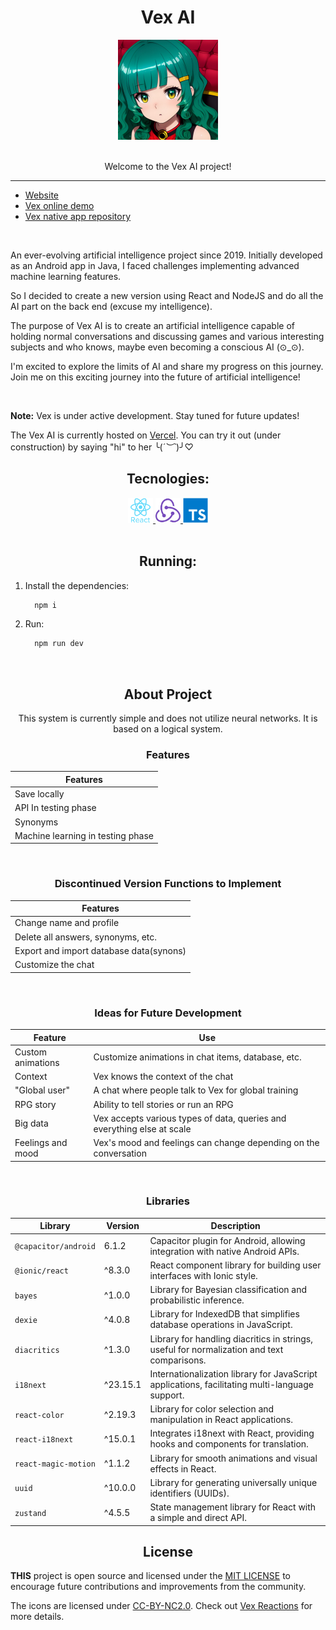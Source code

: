 <div align="center">
  <h1>Vex AI</h1>
  <img src="./public/Vex_320.png" width="160" height="160">
  <br><br>
  <p>Welcome to the Vex AI project!</p>
</div>

<hr>

<ul>
  <li>
    <a href="https://vex-ai.netlify.app/enUS">Website</a>
  </li>
  <li>
    <a href="https://vexai.netlify.app/">Vex online demo</a>
  </li>
  <li>
    <a href="https://github.com/Vex-AI/VexAI_Java">Vex native app repository</a>
  </li>
</ul>

<br>

An ever-evolving artificial intelligence project since 2019. Initially developed as an Android app in Java, I faced challenges implementing advanced machine learning features.

So I decided to create a new version using React and NodeJS and do all the AI part on the back end (excuse my intelligence).

The purpose of Vex AI is to create an artificial intelligence capable of holding normal conversations and discussing games and various interesting subjects and who knows, maybe even becoming a conscious AI (⊙_⊙).

I'm excited to explore the limits of AI and share my progress on this journey. Join me on this exciting journey into the future of artificial intelligence!

<br>

**Note:** Vex is under active development. Stay tuned for future updates!

The Vex AI is currently hosted on [Vercel](https://vexxx.vercel.app/enUS). You can try it out (under construction) by saying "hi" to her ╰(_´︶`_)╯♡

<div align="center">
  <h2>Tecnologies:</h2>
  <a href="https://reactjs.org/" target="_blank" rel="noreferrer">
    <img src="https://raw.githubusercontent.com/devicons/devicon/master/icons/react/react-original-wordmark.svg" alt="react" width="40" height="40"/>
  </a>
  <a href="https://redux.js.org" target="_blank" rel="noreferrer">
    <img src="https://raw.githubusercontent.com/devicons/devicon/master/icons/redux/redux-original.svg" alt="redux" width="40" height="40"/>
  </a>
  <a href="https://www.typescriptlang.org/" target="_blank" rel="noreferrer">
    <img src="https://raw.githubusercontent.com/devicons/devicon/master/icons/typescript/typescript-original.svg" alt="typescript" width="40" height="40"/>
  </a>
</div>

<br>

<div align="center">
  <h2>Running:</h2>
  
  <div align="left">

1. Install the dependencies:

   ```sh
     npm i
   ```

2. Run:

   ```sh
     npm run dev
   ```

  </div>

</div>

<br>

<div align="center">
  <h2>About Project</h2>
  <p>
    This system is currently simple and does not utilize neural networks. It is based on a logical system.
  </p>
</div>

  <div align="center">
    <h3>Features</h3>
  
  | Features                          |
  | --------------------------------- |
  | Save locally                      | 
  | API In testing phase              |
  | Synonyms                          |
  | Machine learning in testing phase |
  
  </div>
  
  <br>

  <div align="center">
    <h3>Discontinued Version Functions to Implement</h3>

| Features                                |
| --------------------------------------- |
| Change name and profile                 |
| Delete all answers, synonyms, etc.      |
| Export and import database data(synons) |
| Customize the chat                      |

  </div>

  <br>

  <div align="center">
    <h3>Ideas for Future Development</h3>

| Feature           | Use                                                                     |
| ----------------- | ----------------------------------------------------------------------- |
| Custom animations | Customize animations in chat items, database, etc.                      |
| Context           | Vex knows the context of the chat                                       |
| "Global user"     | A chat where people talk to Vex for global training                     |
| RPG story         | Ability to tell stories or run an RPG                                   |
| Big data          | Vex accepts various types of data, queries and everything else at scale |
| Feelings and mood | Vex's mood and feelings can change depending on the conversation        |

  </div>

  <br>

  <div align="center">
    <h3>Libraries</h3>

| Library              | Version  | Description                                                                                    |
| -------------------- | -------- | ---------------------------------------------------------------------------------------------- |
| `@capacitor/android` | 6.1.2    | Capacitor plugin for Android, allowing integration with native Android APIs.                   |
| `@ionic/react`       | ^8.3.0   | React component library for building user interfaces with Ionic style.                         |
| `bayes`              | ^1.0.0   | Library for Bayesian classification and probabilistic inference.                               |
| `dexie`              | ^4.0.8   | Library for IndexedDB that simplifies database operations in JavaScript.                       |
| `diacritics`         | ^1.3.0   | Library for handling diacritics in strings, useful for normalization and text comparisons.     |
| `i18next`            | ^23.15.1 | Internationalization library for JavaScript applications, facilitating multi-language support. |
| `react-color`        | ^2.19.3  | Library for color selection and manipulation in React applications.                            |
| `react-i18next`      | ^15.0.1  | Integrates i18next with React, providing hooks and components for translation.                 |
| `react-magic-motion` | ^1.1.2   | Library for smooth animations and visual effects in React.                                     |
| `uuid`               | ^10.0.0  | Library for generating universally unique identifiers (UUIDs).                                 |
| `zustand`            | ^4.5.5   | State management library for React with a simple and direct API.                               |

  </div>

<div align="center">
  <h2>License</h2>
</div>

**THIS** project is open source and licensed under the [MIT LICENSE](./LICENSE) to encourage future contributions and improvements from the community.

The icons are licensed under [CC-BY-NC2.0](https://creativecommons.org/licenses/by-nc/2.0/legalcode). Check out [Vex Reactions](https://github.com/cookieukw/Vex-Reactions) for more details.
